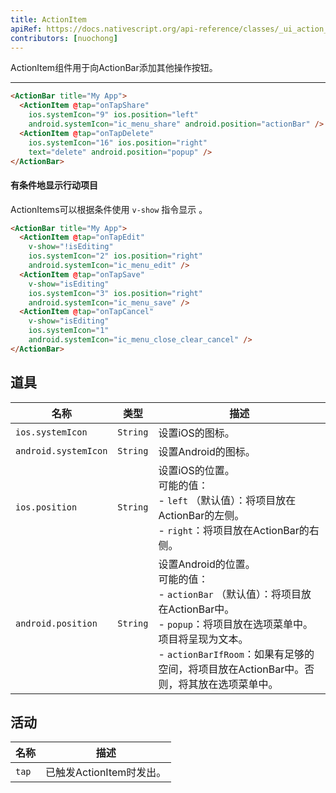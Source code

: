 ```yaml
---
title: ActionItem
apiRef: https://docs.nativescript.org/api-reference/classes/_ui_action_bar_.actionitem
contributors: [nuochong]
---
```


ActionItem组件用于向ActionBar添加其他操作按钮。

---

```html
<ActionBar title="My App">
  <ActionItem @tap="onTapShare"
    ios.systemIcon="9" ios.position="left"
    android.systemIcon="ic_menu_share" android.position="actionBar" />
  <ActionItem @tap="onTapDelete"
    ios.systemIcon="16" ios.position="right"
    text="delete" android.position="popup" />
</ActionBar>
```

#### 有条件地显示行动项目

ActionItems可以根据条件使用 `v-show` 指令显示 。

```html
<ActionBar title="My App">
  <ActionItem @tap="onTapEdit"
    v-show="!isEditing"
    ios.systemIcon="2" ios.position="right"
    android.systemIcon="ic_menu_edit" />
  <ActionItem @tap="onTapSave"
    v-show="isEditing"
    ios.systemIcon="3" ios.position="right"
    android.systemIcon="ic_menu_save" />
  <ActionItem @tap="onTapCancel"
    v-show="isEditing"
    ios.systemIcon="1"
    android.systemIcon="ic_menu_close_clear_cancel" />
</ActionBar>
```

## 道具

| 名称 | 类型 | 描述 |
|------|------|-------------|
| `ios.systemIcon` | `String` | 设置iOS的图标。
| `android.systemIcon` | `String` | 设置Android的图标。
| `ios.position` | `String` | 设置iOS的位置。<br>可能的值：<br>- `left` （默认值）：将项目放在ActionBar的左侧。<br>- `right`：将项目放在ActionBar的右侧。
| `android.position` | `String` | 设置Android的位置。<br>可能的值：<br>- `actionBar` （默认值）：将项目放在ActionBar中。<br>- `popup`：将项目放在选项菜单中。项目将呈现为文本。<br>- `actionBarIfRoom`：如果有足够的空间，将项目放在ActionBar中。否则，将其放在选项菜单中。

## 活动

| 名称 | 描述 |
|------|-------------|
| `tap`| 已触发ActionItem时发出。
